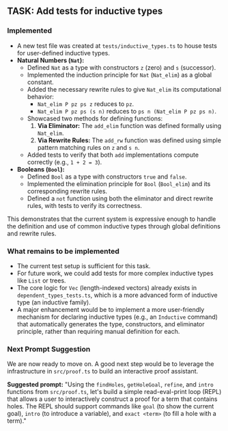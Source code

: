 ## TASK: Add tests for inductive types

### Implemented

- A new test file was created at `tests/inductive_types.ts` to house tests for user-defined inductive types.
- **Natural Numbers (`Nat`):**
    - Defined `Nat` as a type with constructors `z` (zero) and `s` (successor).
    - Implemented the induction principle for `Nat` (`Nat_elim`) as a global constant.
    - Added the necessary rewrite rules to give `Nat_elim` its computational behavior:
        - `Nat_elim P pz ps z` reduces to `pz`.
        - `Nat_elim P pz ps (s n)` reduces to `ps n (Nat_elim P pz ps n)`.
    - Showcased two methods for defining functions:
        1.  **Via Eliminator:** The `add_elim` function was defined formally using `Nat_elim`.
        2.  **Via Rewrite Rules:** The `add_rw` function was defined using simple pattern matching rules on `z` and `s n`.
    - Added tests to verify that both `add` implementations compute correctly (e.g., `1 + 2 = 3`).
- **Booleans (`Bool`):**
    - Defined `Bool` as a type with constructors `true` and `false`.
    - Implemented the elimination principle for `Bool` (`Bool_elim`) and its corresponding rewrite rules.
    - Defined a `not` function using both the eliminator and direct rewrite rules, with tests to verify its correctness.

This demonstrates that the current system is expressive enough to handle the definition and use of common inductive types through global definitions and rewrite rules.

### What remains to be implemented

- The current test setup is sufficient for this task.
- For future work, we could add tests for more complex inductive types like `List` or trees.
- The core logic for `Vec` (length-indexed vectors) already exists in `dependent_types_tests.ts`, which is a more advanced form of inductive type (an inductive family).
- A major enhancement would be to implement a more user-friendly mechanism for declaring inductive types (e.g., an `Inductive` command) that automatically generates the type, constructors, and eliminator principle, rather than requiring manual definition for each.

### Next Prompt Suggestion

We are now ready to move on. A good next step would be to leverage the infrastructure in `src/proof.ts` to build an interactive proof assistant.

**Suggested prompt:** "Using the `findHoles`, `getHoleGoal`, `refine`, and `intro` functions from `src/proof.ts`, let's build a simple read-eval-print loop (REPL) that allows a user to interactively construct a proof for a term that contains holes. The REPL should support commands like `goal` (to show the current goal), `intro` (to introduce a variable), and `exact <term>` (to fill a hole with a term)." 